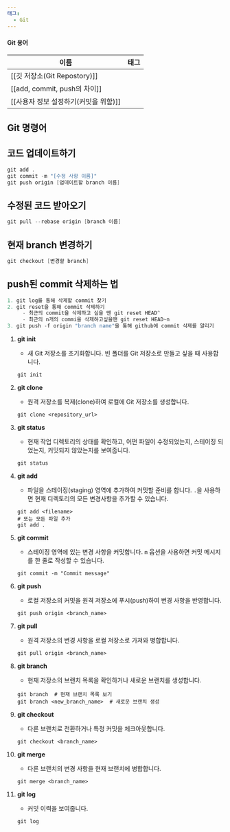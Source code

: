```yaml
---
태그:
  - Git
---
```

#### Git 용어
|이름|태그|
|---|---|
|[[깃 저장소(Git Repostory)]]||
|[[add, commit, push의 차이]]||
|[[사용자 정보 설정하기(커밋을 위함)]]||
  
  
  
  
  
## Git 명령어
## 코드 업데이트하기
```C++
git add .
git commit -m "[수정 사항 이름]"
git push origin [업데이트할 branch 이름]
```
  
## 수정된 코드 받아오기
```C++
git pull --rebase origin [branch 이름]
```
  
## 현재 branch 변경하기
```C++
git checkout [변경할 branch]
```
  
## push된 commit 삭제하는 법
```C++
1. git log를 통해 삭제할 commit 찾기
2. git reset을 통해 commit 삭제하기
     - 최근의 commit을 삭제하고 싶을 땐 git reset HEAD^
     - 최근의 n개의 commi을 삭제하고싶을땐 git reset HEAD~n 
3. git push -f origin "branch name"을 통해 github에 commit 삭제를 알리기
```
1. **git init**
    
    - 새 Git 저장소를 초기화합니다. 빈 폴더를 Git 저장소로 만들고 싶을 때 사용합니다.
    
    ```Shell
    git init
    ```
    
2. **git clone**
    
    - 원격 저장소를 복제(clone)하여 로컬에 Git 저장소를 생성합니다.
    
    ```Shell
    git clone <repository_url>
    ```
    
3. **git status**
    
    - 현재 작업 디렉토리의 상태를 확인하고, 어떤 파일이 수정되었는지, 스테이징 되었는지, 커밋되지 않았는지를 보여줍니다.
    
    ```Shell
    git status
    ```
    
4. **git add**
    
    - 파일을 스테이징(staging) 영역에 추가하여 커밋할 준비를 합니다. `.`을 사용하면 현재 디렉토리의 모든 변경사항을 추가할 수 있습니다.
    
    ```Shell
    git add <filename>
    # 또는 모든 파일 추가
    git add .
    ```
    
5. **git commit**
    
    - 스테이징 영역에 있는 변경 사항을 커밋합니다. `m` 옵션을 사용하면 커밋 메시지를 한 줄로 작성할 수 있습니다.
    
    ```Shell
    git commit -m "Commit message"
    ```
    
6. **git push**
    
    - 로컬 저장소의 커밋을 원격 저장소에 푸시(push)하여 변경 사항을 반영합니다.
    
    ```Shell
    git push origin <branch_name>
    ```
    
7. **git pull**
    
    - 원격 저장소의 변경 사항을 로컬 저장소로 가져와 병합합니다.
    
    ```Shell
    git pull origin <branch_name>
    ```
    
8. **git branch**
    
    - 현재 저장소의 브랜치 목록을 확인하거나 새로운 브랜치를 생성합니다.
    
    ```Shell
    git branch  # 현재 브랜치 목록 보기
    git branch <new_branch_name>  # 새로운 브랜치 생성
    ```
    
9. **git checkout**
    
    - 다른 브랜치로 전환하거나 특정 커밋을 체크아웃합니다.
    
    ```Shell
    git checkout <branch_name>
    ```
    
10. **git merge**
    
    - 다른 브랜치의 변경 사항을 현재 브랜치에 병합합니다.
    
    ```Shell
    git merge <branch_name>
    ```
    
11. **git log**
    
    - 커밋 이력을 보여줍니다.
    
    ```Shell
    git log
    ```